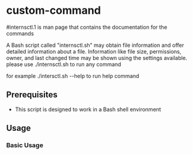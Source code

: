 # custom-command
#internsctl.1 is man page that contains the documentation for the commands


A Bash script called "internsctl.sh" may obtain file information and offer detailed information about a file. 
Information like file size, permissions, owner, and last changed time may be shown using the settings available.
please use ./internsctl.sh to run any command

for example ./intersctl.sh --help to run help command
## Prerequisites

- This script is designed to work in a Bash shell environment

## Usage

### Basic Usage

